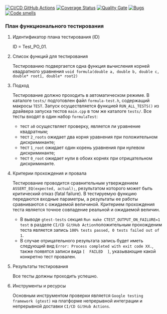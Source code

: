 [![CI/CD GitHub Actions](https://github.com/alsheffehsla/Test_PO/actions/workflows/test-action.yml/badge.svg)](https://github.com/alsheffehsla/Test_PO/actions/workflows/test-action.yml)
[![Coverage Status](https://coveralls.io/repos/github/alsheffehsla/Test_PO/badge.svg?branch=main)](https://coveralls.io/github/alsheffehsla/Test_PO?branch=main)
[![Quality Gate](https://sonarcloud.io/api/project_badges/measure?project=seekerk_ctest&metric=alert_status)](https://sonarcloud.io/dashboard?id=seekerk_ctest)
[![Bugs](https://sonarcloud.io/api/project_badges/measure?project=seekerk_ctest&metric=bugs)](https://sonarcloud.io/summary/new_code?id=seekerk_ctest)
[![Code smells](https://sonarcloud.io/api/project_badges/measure?project=seekerk_ctest&metric=code_smells)](https://sonarcloud.io/dashboard?id=seekerk_ctest)

### План функционального тестирования
1. Идентификатор плана тестирования (ID)

      ID = Test_PO_01. 
3. Список функций для тестирования

      Тестированию подвергается одна функция вычисления корней квадратного уравнения
      `void formula(double a, double b, double c, double* root1, double* root2)`
4. Подход

      Тестирование должно проходить в автоматическом режиме. В каталоге `tests/` подготовлен файл `formula-test.h`, содержащий макросы `TEST`.
      Запуск осуществляется функцией `RUN_ALL_TESTS()` из драйвера запуска тестов `main.cpp` в том же каталоге `tests/`. 
      Все тесты входят в один набор `formulaTest`:
      - тест `a0` осуществляет проверку, является ли уравнение квадратным;
      - тест `2_roots` ожидает два корня уравнения при положительном дискриминанте;
      - тест `1_root` ожидает один корень уравнения при нулевом дискриминанте;
      - тест `0_root` ожидает нули в обоих корнях при отрицательном дискриминанте.
5. Критерии прохождения и провала

      Тестирование проводится сравнительным утверждением `ASSERT_EQ(expected, actual);`, результатом которого может быть критический отказ (fatal failure). В тестируемую функцию передаются входные параметры, а результаты ее работы сравниваются с ожидаемой величиной.
      Критерием прохождения теста является точное совпадение реальной и ожидаемой величин. 
      - В выводе `gtest-tests` секция `Run make CTEST_OUTPUT_ON_FAILURE=1 test` в разделе `CI/CD GitHub Action`положительным прохожденим теста является запись `100% tests passed, 0 tests failed out of 1`. 
      - В случае отрицательного результата запись будет иметь следующий вид `Error: Process completed with exit code XX.`, также появятся записи вида `[  FAILED  ]`, указывающие какой конкретно тест провален.
6. Результаты тестирования

      Все тесты должны проходить успешно.
7. Инструменты и ресурсы

      Основным инструментом проверки является `Google testing framework (gtest)` на платформе непрерывной интеграции и непрерывной доставки `CI/CD GitHub Actions`.
